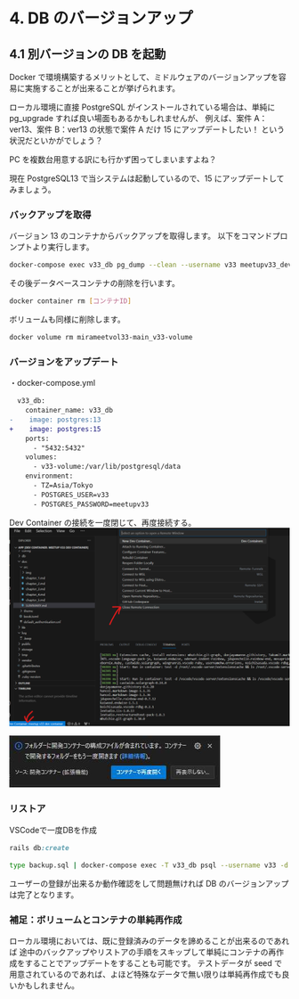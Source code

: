 # 4. DB のバージョンアップ

<!-- toc -->

## 4.1 別バージョンの DB を起動

Docker で環境構築するメリットとして、ミドルウェアのバージョンアップを容易に実施することが出来ることが挙げられます。

ローカル環境に直接 PostgreSQL がインストールされている場合は、単純に pg_upgrade すれば良い場面もあるかもしれませんが、
例えば、案件 A：ver13、案件 B：ver13 の状態で案件 A だけ 15 にアップデートしたい！ という状況だといかがでしょう？

PC を複数台用意する訳にも行かず困ってしまいますよね？

現在 PostgreSQL13 で当システムは起動しているので、15 にアップデートしてみましょう。

### バックアップを取得

バージョン 13 のコンテナからバックアップを取得します。
以下をコマンドプロンプトより実行します。

```bash
docker-compose exec v33_db pg_dump --clean --username v33 meetupv33_development > backup.sql
```

その後データベースコンテナの削除を行います。

```bash
docker container rm [コンテナID]
```

ボリュームも同様に削除します。

```bash
docker volume rm mirameetvol33-main_v33-volume
```

### バージョンをアップデート

・docker-compose.yml

```diff
  v33_db:
    container_name: v33_db
-    image: postgres:13
+    image: postgres:15
    ports:
      - "5432:5432"
    volumes:
      - v33-volume:/var/lib/postgresql/data
    environment:
      - TZ=Asia/Tokyo
      - POSTGRES_USER=v33
      - POSTGRES_PASSWORD=meetupv33
```

Dev Container の接続を一度閉じて、再度接続する。
![Alt text](./img/chapter4_1.png)

![reopen container](./img/reopen-container.jpg)

### リストア

VSCodeで一度DBを作成
```ruby
rails db:create
```


```bash
type backup.sql | docker-compose exec -T v33_db psql --username v33 -d meetupv33_development
```

ユーザーの登録が出来るか動作確認をして問題無ければ DB のバージョンアップは完了となります。

### 補足：ボリュームとコンテナの単純再作成

ローカル環境においては、既に登録済みのデータを諦めることが出来るのであれば
途中のバックアップやリストアの手順をスキップして単純にコンテナの再作成をすることでアップデートをすることも可能です。
テストデータが seed で用意されているのであれば、よほど特殊なデータで無い限りは単純再作成でも良いかもしれません。
